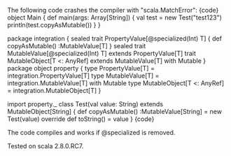 The following code crashes the compiler with "scala.MatchError":
{code}
object Main {
  def main(args: Array[String]) {
    val test = new Test("test123")
    println(test.copyAsMutable())
  }
}

package integration {
  sealed trait PropertyValue[@specialized(Int) T] {
    def copyAsMutable() :MutableValue[T]
  }
  sealed trait MutableValue[@specialized(Int) T] extends PropertyValue[T]
  trait MutableObject[T <: AnyRef] extends MutableValue[T] with Mutable
}
package object property {
  type PropertyValue[T] = integration.PropertyValue[T]
  type MutableValue[T] = integration.MutableValue[T] with Mutable
  type MutableObject[T <: AnyRef] = integration.MutableObject[T]
}

import property._
class Test(val value: String) extends MutableObject[String] {
  def copyAsMutable() :MutableValue[String] = new Test(value)
  override def toString() = value
}
{code}

The code compiles and works if @specialized is removed.

Tested on scala 2.8.0.RC7.
